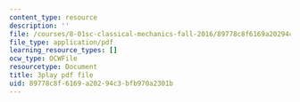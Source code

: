```yaml
---
content_type: resource
description: ''
file: /courses/8-01sc-classical-mechanics-fall-2016/89778c8f6169a20294c3bfb970a2301b_r2Qb0vsxa8Y.pdf
file_type: application/pdf
learning_resource_types: []
ocw_type: OCWFile
resourcetype: Document
title: 3play pdf file
uid: 89778c8f-6169-a202-94c3-bfb970a2301b
---
```


